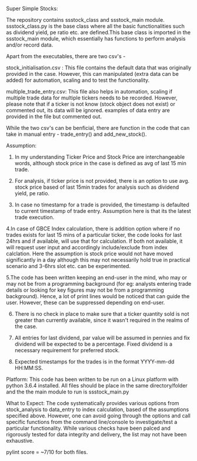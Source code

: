 Super Simple Stocks:

The repository contains ssstock_class and ssstock_main module. ssstock_class.py is the base class where all the basic functionalities such as dividend yield, pe ratio etc. are defined.This base class is imported in the ssstock_main module, which essentially has functions to perform analysis and/or record data.

Apart from the executables, there are two csv's -  

stock_initialisation.csv : This file contains the default data that was originally provided in the case. However, this can manipulated (extra data can be added) for automation, scaling and to test the functionality.

multiple_trade_entry.csv: This file also helps in automation, scaling if multiple trade data for multiple tickers needs to be recorded. However, please note that if a ticker is not know (stock object does not exist) or commented out, its data will be ignored. examples of data entry are provided in the file but commented out.

While the two csv's can be benficial, there are function in the code that can take in manual entry - trade_entry() and add_new_stock().

Assumption:
1. In my understanding Ticker Price and Stock Price are interchangeable words, although stock price in the case is defined as avg of last 15 min trade.

2. For analysis, if ticker price is not provided, there is an option to use avg. stock price based of last 15min trades for analysis such as dividend yield, pe ratio.

3. In case no timestamp for a trade is provided, the timestamp is defaulted to current timestamp of trade entry. Assumption here is that its the latest trade execution.

4.In case of GBCE Index calculation, there is addition option where if no trades exists for last 15 mins of a particular ticker, the code looks for last 24hrs and if available, will use that for calculation. If both not available, it will request user input and accordingly include/exclude from index calclation. Here the assumption is stock price would not have moved significantly in a day although this may not necessarily hold true in practical scenario and 3-6hrs slot etc. can be experimented.

5.The code has been written keeping an end-user in the mind, who may or may not be from a programming background (for eg: analysts entering trade details or looking for key figures may not be from a programming background). Hence, a lot of print lines would be noticed that can guide the user. However, these can be suppressed depending on end-user.

6. There is no check in place to make sure that a ticker quantity sold is not greater than currently available, since it wasn't required in the realms of the case.

7. All entries for last dividend, par value will be assumed in pennies and fix dividend will be expected to be a percentage. Fixed dividend is a necessary requirement for preferred stock.

8. Expected timestamps for the trades is in the format YYYY-mm-dd HH:MM:SS.

Platform:
This code has been written to be run on a Linux platform with python 3.6.4 installed. All files should be place in the same directory/folder and the the main module to run is ssstock_main.py

What to Expect:
The code systematically provides various options from stock_analysis to data_entry to index calculation, based of the assumptions specified above. However, one can avoid going through the options and call specific functions from the command line/console to investigate/test a particular functionality. While various checks have been palced and rigorously tested for data integrity and delivery, the list may not have been exhaustive. 

pylint score = ~7/10 for both files.

